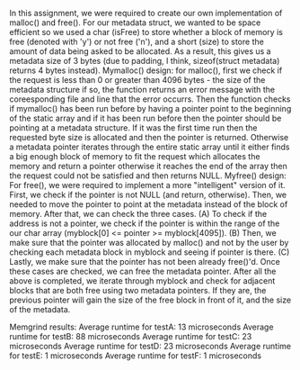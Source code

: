 In this assignment, we were required to create our own implementation of malloc() and free(). For our metadata struct, we wanted to be space efficient so we used a char (isFree) to store whether a block of memory is free (denoted with 'y') or not free ('n'), and a short (size) to store the amount of data being asked to be allocated. As a result, this gives us a metadata size of 3 bytes (due to padding, I think, sizeof(struct metadata) returns 4 bytes instead).
Mymalloc() design:
	for malloc(), first we check if the request is less than 0 or greater than 4096 bytes - the size of the metadata structure if so, the function returns an error message with the coreesponding file and line that the error occurrs. Then the function checks if mymalloc() has been run before by having a pointer point to the beginning of the static array and if it has been run before then the pointer should be pointing at a metadata structure. If it was the first time run then the requested byte size is allocated and then the pointer is returned. Otherwise a metadata pointer iterates through the entire static array until it either finds a big enough block of memory to fit the request which allocates the memory and return a pointer otherwise it reaches the end of the array then the request could not be satisfied and then returns NULL.
Myfree() design:
	For free(), we were required to implement a more "intelligent" version of it. First, we check if the pointer is not NULL (and return, otherwise). Then, we needed to move the pointer to point at the metadata instead of the block of memory. After that, we can check the three cases. (A) To check if the address is not a pointer, we check if the pointer is within the range of the our char array (myblock[0] <= pointer >= myblock[4095]). (B) Then, we make sure that the pointer was allocated by malloc() and not by the user by checking each metadata block in myblock and seeing if pointer is there. (C) Lastly, we make sure that the pointer has not been already free()'d. Once these cases are checked, we can free the metadata pointer.
	After all the above is completed, we iterate through myblock and check for adjacent blocks that are both free using two metadata pointers. If they are, the previous pointer will gain the size of the free block in front of it, and the size of the metadata.
	
Memgrind results:
	Average runtime for testA: 13 microseconds
	Average runtime for testB: 88 microseconds
	Average runtime for testC: 23 microseconds
	Average runtime for testD: 23 microseconds
	Average runtime for testE: 1 microseconds
	Average runtime for testF: 1 microseconds
